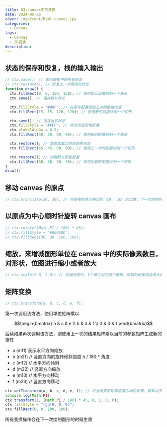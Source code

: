 ```yaml
---
title: 03.canvas中的变换
date: 2024-05-26
cover: img/front/html-canvas.jpg
categories:
  - Canvas
tags:
  - Canvas
  - 2D变换
description:
---
```


## 状态的保存和恢复，栈的输入输出

```javascript
// ctx.save(); // 保存画布中的所有状态
// ctx.restore(); // 恢复上一次保存的状态
function draw() {
  ctx.fillRect(0, 0, 150, 150); // 使用默认设置绘制一个矩形
  ctx.save(); // 保存默认状态

  ctx.fillStyle = "#09F"; // 在原有配置基础上对颜色做改变
  ctx.fillRect(15, 15, 120, 120); // 使用新的设置绘制一个矩形

  ctx.save(); // 保存当前状态
  ctx.fillStyle = "#FFF"; // 再次改变颜色配置
  ctx.globalAlpha = 0.5;
  ctx.fillRect(30, 30, 90, 90); // 使用新的配置绘制一个矩形

  ctx.restore(); // 重新加载之前的颜色状态
  ctx.fillRect(45, 45, 60, 60); // 使用上一次的配置绘制一个矩形

  ctx.restore(); // 加载默认颜色配置
  ctx.fillRect(60, 60, 30, 30); // 使用加载的配置绘制一个矩形
}
draw();
```

## 移动 canvas 的原点

```javascript
// ctx.translate(30, 30); // 将画布的原点移动到（10， 10）的位置，下一次绘制时的（0， 0）点移动到了原先的（10， 10）位置
```

## 以原点为中心顺时针旋转 canvas 画布

```javascript
// ctx.rotate((Math.PI / 180) * 45);
// ctx.fillStyle = "#0095DD";
// ctx.fillRect(30, 30, 100, 100);
```

## 缩放，来增减图形单位在 canvas 中的实际像素数目，对形状，位图进行缩小或者放大

```javascript
// ctx.scale(2.0, 2.0); // 后续绘图中，1个单位对应两个像素，绘制的结果就会放大两倍
```

## 矩阵变换

```javascript
// ctx.transform(a, b, c, d, e, f);
```

第一次调用该方法，使用单位矩阵乘以

```math
\begin{bmatrix}
a & c & e \\
b & d & f \\
0 & 0 & 1
\end{bmatrix}
```

后续如果再次调用该方法，则使用上一次的结果矩阵乘以当前的参数矩阵生成新的矩阵

- a (m11)
  表示水平方向缩放
- b (m21)
  // 竖直方向的旋转倾斜弧度 π / 180 \* 角度
- c (m12)
  // 水平方向倾斜
- d (m22)
  // 竖直方向缩放
- e (m13)
  // 水平方向移动
- f (m23)
  // 竖直方向移动

```javascript
ctx.setTransform(a, b, c, d, e, f); // 将当前变形矩阵重置为单位矩阵，再乘以参数矩阵
console.log(Math.PI);
ctx.transform(1, (Math.PI / 180) * 45, 0, 1, 0, 0);
ctx.fillStyle = "rgb(0, 0, 0)";
ctx.fillRect(0, 0, 100, 100);
```

所有变换操作会在下一次绘制图形的时候生效
